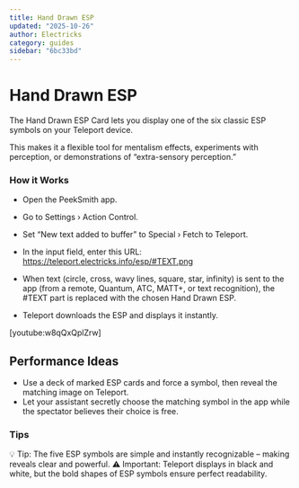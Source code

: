 ```yaml
---
title: Hand Drawn ESP
updated: "2025-10-26"
author: Electricks
category: guides
sidebar: "6bc33bd"
---
```


# Hand Drawn ESP

The Hand Drawn ESP Card lets you display one of the six classic ESP symbols on your Teleport device.

This makes it a flexible tool for mentalism effects, experiments with perception, or demonstrations of “extra-sensory perception.”

### How it Works

- Open the PeekSmith app.

- Go to Settings › Action Control.

- Set “New text added to buffer” to Special › Fetch to Teleport.

- In the input field, enter this URL: https://teleport.electricks.info/esp/#TEXT.png

- When text (circle, cross, wavy lines, square, star, infinity) is sent to the app (from a remote, Quantum, ATC, MATT+, or text recognition), the #TEXT part is replaced with the chosen Hand Drawn ESP.

- Teleport downloads the ESP and displays it instantly.

[youtube:w8qQxQplZrw]

## Performance Ideas

- Use a deck of marked ESP cards and force a symbol, then reveal the matching image on Teleport.
- Let your assistant secretly choose the matching symbol in the app while the spectator believes their choice is free.

### Tips

💡 Tip: The five ESP symbols are simple and instantly recognizable – making reveals clear and powerful.
⚠️ Important: Teleport displays in black and white, but the bold shapes of ESP symbols ensure perfect readability.